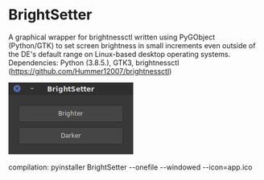 # BrightSetter

A graphical wrapper for brightnessctl written using PyGObject (Python/GTK) to set screen brightness in small increments even outside of the DE's default range on Linux-based desktop operating systems. 
Dependencies: Python (3.8.5.), GTK3, brightnessctl (https://github.com/Hummer12007/brightnessctl)

![Screenshot](https://raw.githubusercontent.com/louckazdenekjr/BrightSetter/master/Screenshot.png)

compilation: pyinstaller BrightSetter --onefile --windowed --icon=app.ico

